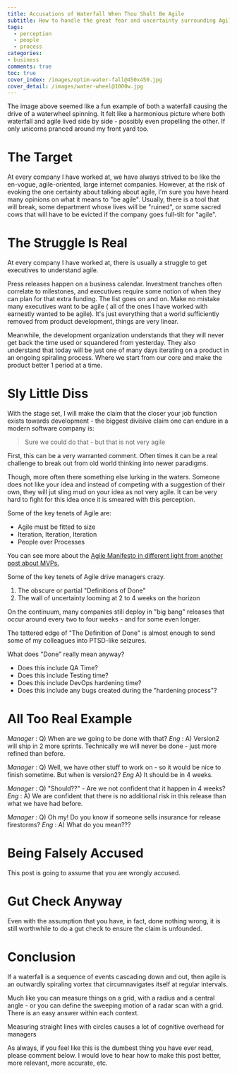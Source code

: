 ```yaml
---
title: Accusations of Waterfall When Thou Shalt Be Agile
subtitle: How to handle the great fear and uncertainty surrounding Agile Processes
tags:
  - perception
  - people
  - process
categories:
- business
comments: true
toc: true
cover_index: /images/optim-water-fall@450x450.jpg
cover_detail: /images/water-wheel@1000w.jpg
---
```


The image above seemed like a fun example of both a waterfall causing the drive of a waterwheel spinning. It felt like a harmonious picture where both waterfall and agile lived side by side - possibly even propelling the other. If only unicorns pranced around my front yard too.

# The Target
At every company I have worked at, we have always strived to be like the en-vogue, agile-oriented, large internet companies. However, at the risk of evoking the one certainty about talking about agile, I'm sure you have heard many opinions on what it means to "be agile". Usually, there is a tool that will break, some department whose lives will be "ruined", or some sacred cows that will have to be evicted if the company goes full-tilt for "agile".

# The Struggle Is Real
At every company I have worked at, there is usually a struggle to get executives to understand agile. 

Press releases happen on a business calendar. Investment tranches often correlate to milestones, and executives require some notion of when they can plan for that extra funding. The list goes on and on. Make no mistake many executives want to be agile ( all of the ones I have worked with earnestly wanted to be agile). It's just everything that a world sufficiently removed from product development, things are very linear.

Meanwhile, the development organization understands that they will never get back the time used or squandered from yesterday. They also understand that today will be just one of many days iterating on a product in an ongoing spiraling process. Where we start from our core and make the product better 1 period at a time. 

# Sly Little Diss
With the stage set, I will make the claim that the closer your job function exists towards development - the biggest divisive claim one can endure in a modern software company is:

> Sure we could do that - but that is not very agile

First, this can be a very warranted comment. Often times it can be a real challenge to break out from old world thinking into newer paradigms. 

Though, more often there something else lurking in the waters. Someone does not like your idea and instead of competing with a suggestion of their own, they will jut sling mud on your idea as not very agile. It can be very hard to fight for this idea once it is smeared with this perception.

Some of the key tenets of Agile are:
- Agile must be fitted to size
- Iteration, Iteration, Iteration
- People over Processes

You can see more about the [Agile Manifesto in different light from another post about MVPs.](/2017/What-Exactly-is-an-MVP/index.html)

Some of the key tenets of Agile drive managers crazy.

1. The obscure or partial "Definitions of Done"
1. The wall of uncertainty looming at 2 to 4 weeks on the horizon

On the continuum, many companies still deploy in "big bang" releases that occur around every two to four weeks - and for some even longer.

The tattered edge of "The Definition of Done" is almost enough to send some of my colleagues into PTSD-like seizures.

What does "Done" really mean anyway?

- Does this include QA Time?
- Does this include Testing time?
- Does this include DevOps hardening time?
- Does this include any bugs created during the "hardening process"?

# All Too Real Example

*Manager* : Q) When are we going to be done with that?
*Eng* : A) Version2 will ship in 2 more sprints. Technically we will never be done - just more refined than before.

*Manager* : Q) Well, we have other stuff to work on - so it would be nice to finish sometime. But when is version2?
*Eng* A) It should be in 4 weeks.

*Manager* : Q) "Should??" - Are we not confident that it happen in 4 weeks?
*Eng* : A) We are confident that there is no additional risk in this release than what we have had before.

*Manager* : Q) Oh my! Do you know if someone sells insurance for release firestorms?
*Eng* : A) What do you mean???

# Being Falsely Accused

This post is going to assume that you are wrongly accused.

# Gut Check Anyway

Even with the assumption that you have, in fact, done nothing wrong, it is still worthwhile to do a gut check to ensure the claim is unfounded.

# Conclusion

If a waterfall is a sequence of events cascading down and out, then agile is an outwardly spiraling vortex that circumnavigates itself at regular intervals.

Much like you can measure things on a grid, with a radius and a central angle - or you can define the sweeping motion of a radar scan with a grid. There is an easy answer within each context.

Measuring straight lines with circles causes a lot of cognitive overhead for managers 

As always, if you feel like this is the dumbest thing you have ever read, please comment below. I would love to hear how to make this post better, more relevant, more accurate, etc.